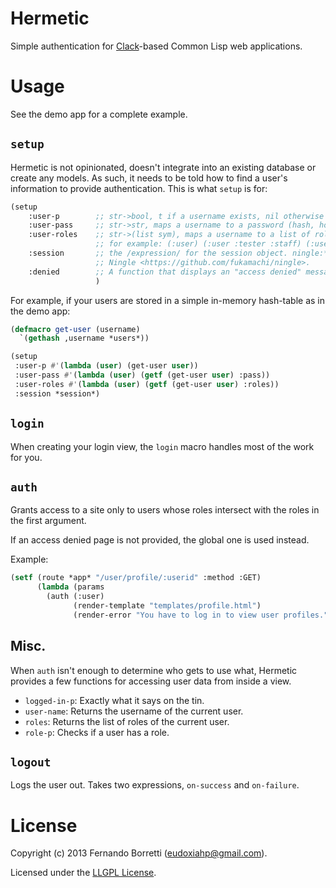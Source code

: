 # Hermetic

Simple authentication for [Clack](http://clacklisp.org/)-based Common Lisp web applications.

# Usage

See the demo app for a complete example.

## `setup`

Hermetic is not opinionated, doesn't integrate into an existing database or create any models.
As such, it needs to be told how to find a user's information to provide authentication. This is what `setup` is for:

```lisp
(setup
    :user-p        ;; str->bool, t if a username exists, nil otherwise
    :user-pass     ;; str->str, maps a username to a password (hash, hopefully)
    :user-roles    ;; str->(list sym), maps a username to a list of roles,
                   ;; for example: (:user) (:user :tester :staff) (:user :admin)
    :session       ;; the /expression/ for the session object. ningle:*session* on
                   ;; Ningle <https://github.com/fukamachi/ningle>.
    :denied        ;; A function that displays an "access denied" message
                   )
```

For example, if your users are stored in a simple in-memory hash-table as in the demo app:

```lisp
(defmacro get-user (username)
  `(gethash ,username *users*))

(setup
 :user-p #'(lambda (user) (get-user user))
 :user-pass #'(lambda (user) (getf (get-user user) :pass))
 :user-roles #'(lambda (user) (getf (get-user user) :roles))
 :session *session*)
```

## `login`

When creating your login view, the `login` macro handles most of the work for you.

## `auth`

Grants access to a site only to users whose roles intersect with the roles in the first argument.

If an access denied page is not provided, the global one is used instead.

Example:

```lisp
(setf (route *app* "/user/profile/:userid" :method :GET)
      (lambda (params
        (auth (:user)
              (render-template "templates/profile.html")
              (render-error "You have to log in to view user profiles.")))))
```

## Misc.

When `auth` isn't enough to determine who gets to use what, Hermetic provides a few
functions for accessing user data from inside a view.

* `logged-in-p`: Exactly what it says on the tin.
* `user-name`: Returns the username of the current user.
* `roles`: Returns the list of roles of the current user.
* `role-p`: Checks if a user has a role.

## `logout`

Logs the user out. Takes two expressions, `on-success` and `on-failure`.

# License

Copyright (c) 2013 Fernando Borretti (eudoxiahp@gmail.com).

Licensed under the [LLGPL License](http://www.cliki.net/llgpl).
